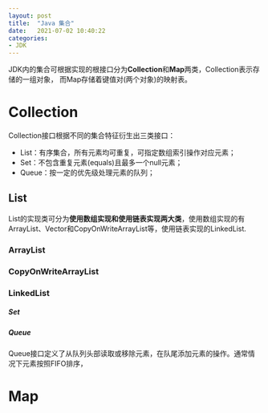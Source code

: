 ```yaml
---
layout: post
title:  "Java 集合"
date:   2021-07-02 10:40:22
categories: 
- JDK
---
```


JDK内的集合可根据实现的根接口分为**Collection**和**Map**两类，Collection表示存储的一组对象， 而Map存储着键值对(两个对象)的映射表。

# Collection

Collection接口根据不同的集合特征衍生出三类接口：

* List：有序集合，所有元素均可重复，可指定数组索引操作对应元素；
* Set：不包含重复元素(equals)且最多一个null元素；
* Queue：按一定的优先级处理元素的队列；

## List

List的实现类可分为**使用数组实现和使用链表实现两大类**，使用数组实现的有ArrayList、Vector和CopyOnWriteArrayList等，使用链表实现的LinkedList.

### ArrayList



### CopyOnWriteArrayList


### LinkedList


##### Set




##### Queue

Queue接口定义了从队列头部读取或移除元素，在队尾添加元素的操作。通常情况下元素按照FIFO排序，



# Map

